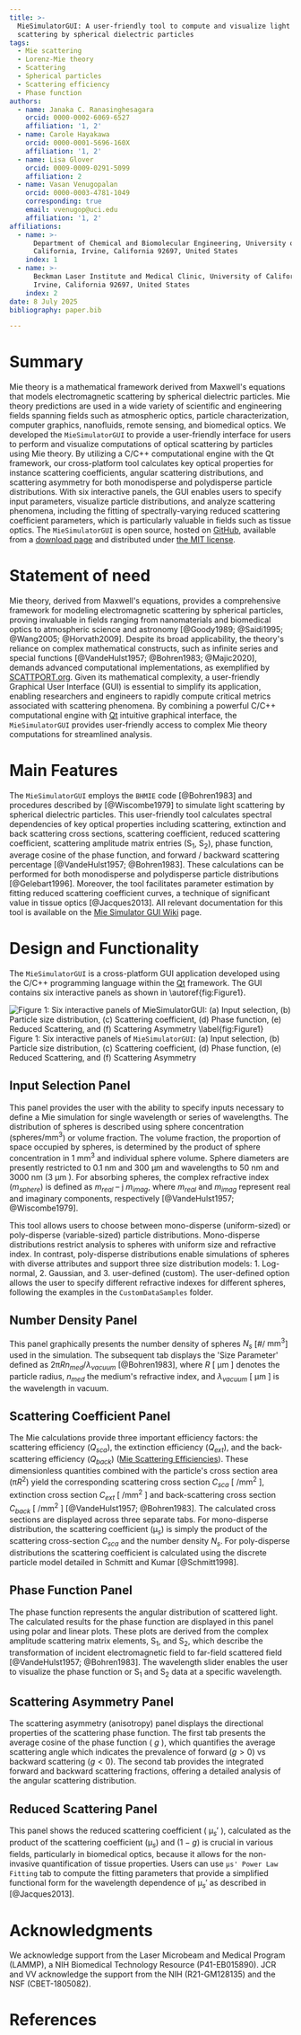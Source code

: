 ```yaml
---
title: >-
  MieSimulatorGUI: A user-friendly tool to compute and visualize light
  scattering by spherical dielectric particles
tags:
  - Mie scattering
  - Lorenz-Mie theory
  - Scattering
  - Spherical particles
  - Scattering efficiency
  - Phase function
authors:
  - name: Janaka C. Ranasinghesagara
    orcid: 0000-0002-6069-6527
    affiliation: '1, 2'
  - name: Carole Hayakawa
    orcid: 0000-0001-5696-160X
    affiliation: '1, 2'
  - name: Lisa Glover
    orcid: 0009-0009-0291-5099
    affiliation: 2
  - name: Vasan Venugopalan
    orcid: 0000-0003-4781-1049
    corresponding: true
    email: vvenugop@uci.edu
    affiliation: '1, 2'
affiliations:
  - name: >-
      Department of Chemical and Biomolecular Engineering, University of
      California, Irvine, California 92697, United States
    index: 1
  - name: >-
      Beckman Laser Institute and Medical Clinic, University of California,
      Irvine, California 92697, United States
    index: 2
date: 8 July 2025
bibliography: paper.bib

---
```


[comment]: https://joss.theoj.org/]

# Summary

Mie theory is a mathematical framework derived from Maxwell's equations that models electromagnetic scattering by spherical dielectric particles.  Mie theory predictions are used in a wide variety of scientific and engineering fields spanning fields such as atmospheric optics, particle characterization, computer graphics, nanofluids, remote sensing, and biomedical optics. We developed the `MieSimulatorGUI` to provide a user-friendly interface for users to perform and visualize computations of optical scattering by particles using Mie theory. By utilizing a C/C++ computational engine with the Qt framework, our cross-platform tool calculates key optical properties for instance scattering coefficients, angular scattering distributions, and scattering asymmetry for both monodisperse and polydisperse particle distributions. With six interactive panels, the GUI enables users to specify input parameters, visualize particle distributions, and analyze scattering phenomena, including the fitting of spectrally-varying reduced scattering coefficient parameters, which is particularly valuable in fields such as tissue optics. The `MieSimulatorGUI` is open source, hosted on [GitHub](https://github.com/VirtualPhotonics/MieSimulatorGUI), available from a [download page](https://github.com/VirtualPhotonics/MieSimulatorGUI/wiki/Downloads) and distributed under [the MIT license](https://opensource.org/license/mit).

# Statement of need

Mie theory, derived from Maxwell's equations, provides a comprehensive framework for modeling electromagnetic scattering by spherical particles, proving invaluable in fields ranging from nanomaterials and biomedical optics to atmospheric science and astronomy [@Goody1989; @Saidi1995; @Wang2005; @Horvath2009]. Despite its broad applicability, the theory's reliance on complex mathematical constructs, such as infinite series and special functions [@VandeHulst1957; @Bohren1983; @Majic2020], demands advanced computational implementations, as exemplified by [SCATTPORT.org](https://scattport.org). Given its mathematical complexity, a user-friendly Graphical User Interface (GUI) is essential to simplify its application, enabling researchers and engineers to rapidly compute critical metrics associated with scattering phenomena. By combining a powerful C/C++ computational engine with [Qt](https://www.qt.io/) intuitive graphical interface, the `MieSimulatorGUI` provides user-friendly access to complex Mie theory computations for streamlined analysis. 

# Main Features

The `MieSimulatorGUI` employs the `BHMIE` code [@Bohren1983] and procedures described by [@Wiscombe1979] to simulate light scattering by spherical dielectric particles. This user-friendly tool calculates spectral dependencies of key optical properties including scattering, extinction and back scattering cross sections, scattering coefficient, reduced scattering coefficient, scattering amplitude matrix entries ($\text{S}_1$, $\text{S}_2$), phase function, average cosine of the phase function, and forward / backward scattering percentage [@VandeHulst1957; @Bohren1983]. These calculations can be performed for both monodisperse and polydisperse particle distributions [@Gelebart1996]. Moreover, the tool facilitates parameter estimation by fitting reduced scattering coefficient curves, a technique of significant value in tissue optics [@Jacques2013]. All relevant documentation for this tool is available on the [Mie Simulator GUI Wiki](https://github.com/VirtualPhotonics/MieSimulatorGUI/wiki) page.

# Design and Functionality

The `MieSimulatorGUI` is a cross-platform GUI application developed using the C/C++ programming language within the [Qt](https://www.qt.io/) framework. The GUI contains six interactive panels as shown in \autoref{fig:Figure1}. 

![Figure 1: Six interactive panels of `MieSimulatorGUI`: (a) Input selection, (b) Particle size distribution, (c) Scattering coefficient, (d) Phase function, (e) Reduced Scattering,  and (f) Scattering Asymmetry \label{fig:Figure1}](Figure1.png)
Figure 1: Six interactive panels of `MieSimulatorGUI`: (a) Input selection, (b) Particle size distribution, (c) Scattering coefficient, (d) Phase function, (e) Reduced Scattering, and (f) Scattering Asymmetry

## Input Selection Panel

This panel provides the user with the ability to specify inputs necessary to define a Mie simulation for single wavelength or series of wavelengths. The distribution of spheres is described using sphere concentration ($\text{spheres/mm}^3$) or volume fraction. The volume fraction, the proportion of space occupied by spheres, is determined by the product of sphere concentration in 1 $\text{mm}^3$ and individual sphere volume. Sphere diameters are presently restricted to 0.1 $\text{nm}$ and 300 $\text{µm}$ and wavelengths to 50 $\text{nm}$ and 3000 $\text{nm}$ (3 $\text{µm}$ ). For absorbing spheres, the complex refractive index ($m_{sphere}$) is defined as $m_{real}$ – j $m_{imag}$, where $m_{real}$ and $m_{imag}$ represent real and imaginary components, respectively [@VandeHulst1957; @Wiscombe1979]. 

This tool allows users to choose between mono-disperse (uniform-sized) or poly-disperse (variable-sized) particle distributions. Mono-disperse distributions restrict analysis to spheres with uniform size and refractive index. In contrast, poly-disperse distributions enable simulations of spheres with diverse attributes and support three size distribution models: 1. Log-normal, 2. Gaussian, and 3. user-defined (custom). The user-defined option allows the user to specify different refractive indexes for different spheres, following the examples in the `CustomDataSamples` folder. 

## Number Density Panel

This panel graphically presents the number density of spheres $N_s$ [\#/ $\text{mm}^3$] used in the simulation.  The subsequent tab displays the 'Size Parameter' defined as $\text{2π}Rn_{med} / λ_{vacuum}$ [@Bohren1983], where $R$ [ $\text{µm}$ ] denotes the particle radius, $n_{med}$  the medium's refractive index, and $λ_{vacuum}$ [ $\text{µm}$ ] is the wavelength in vacuum. 

## Scattering Coefficient Panel

The Mie calculations provide three important efficiency factors: the scattering efficiency ($Q_{sca}$), the extinction efficiency ($Q_{ext}$), and the back-scattering efficiency ($Q_{back}$) ([Mie Scattering Efficiencies](https://miepython.readthedocs.io/en/latest/02_efficiencies.html)). These dimensionless quantities combined with the particle's cross section area ($\text{π}R^2$) yield the corresponding scattering cross section $C_{sca}$ [ $\text{/mm}^2$ ], extinction cross section $C_{ext}$ [ $\text{/mm}^2$ ] and back-scattering cross section $C_{back}$ [ $\text{/mm}^2$ ] [@VandeHulst1957; @Bohren1983]. The calculated cross sections are displayed across three separate tabs. 
For mono-disperse distribution, the scattering coefficient ($\text{µ}_s$) is simply the product of the scattering cross-section $C_{sca}$ and the number density $N_s$.  For poly-disperse distributions the scattering coefficient is calculated using the discrete particle model detailed in Schmitt and Kumar [@Schmitt1998]. 

## Phase Function Panel

The phase function represents the angular distribution of scattered light.  The calculated results for the phase function are displayed in this panel using polar and linear plots. These plots are derived from the complex amplitude scattering matrix elements, $\text{S}_1$, and $\text{S}_2$, which describe the transformation of incident electromagnetic field to far-field scattered field [@VandeHulst1957; @Bohren1983]. The wavelength slider enables the user to visualize the phase function or $\text{S}_1$ and $\text{S}_2$ data at a specific wavelength.

## Scattering Asymmetry Panel

The scattering asymmetry (anisotropy) panel displays the directional properties of the scattering phase function. The first tab presents the average cosine of the phase function ( $g$ ), which quantifies the average scattering angle which indicates the prevalence of forward ($g>0$) vs backward scattering ($g<0$). The second tab provides the integrated forward and backward scattering fractions, offering a detailed analysis of the angular scattering distribution.

## Reduced Scattering Panel

This panel shows the reduced scattering coefficient ( $\text{µ}_s'$ ), calculated as the product of the scattering coefficient ($\text{µ}_s$) and $(1-g)$ is crucial in various fields, particularly in biomedical optics, because it allows for the non-invasive quantification of tissue properties. Users can use `µs' Power Law Fitting`  tab to compute the fitting parameters that provide a simplified functional form for the wavelength dependence of $\text{µ}_s'$ as described in [@Jacques2013].



# Acknowledgments

We acknowledge support from the Laser Microbeam and Medical Program (LAMMP), a NIH Biomedical Technology Resource (P41-EB015890). JCR and VV acknowledge the support from the NIH (R21-GM128135) and the NSF (CBET-1805082).

# References
